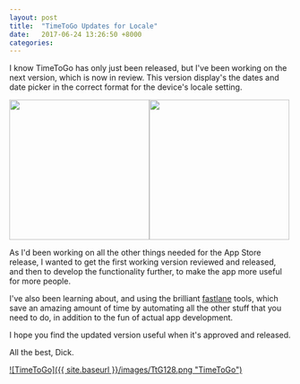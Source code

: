 ```yaml
---
layout: post
title:  "TimeToGo Updates for Locale"
date:   2017-06-24 13:26:50 +8000
categories:
---
```


I know TimeToGo has only just been released, but I've been working on the next version, which is now in review. This version display's the dates and date picker in the correct format for the device's locale setting.

<img src="{{ site.baseurl }}/images/iPhone5GB.png" width="250"><img src="{{ site.baseurl }}/images/iPhone5US.png" width="250">

As I'd been working on all the other things needed for the App Store release, I wanted to get the first working version reviewed and released, and then to develop the functionality further, to make the app more useful for more people.

I've also been learning about, and using the brilliant [fastlane](https://fastlane.tools) tools, which save an amazing amount of time by automating all the other stuff that you need to do, in addition to the fun of actual app development.

I hope you find the updated version useful when it's approved and released.

All the best, Dick.

[![TimeToGo]({{ site.baseurl }}/images/TtG128.png "TimeToGo")](https://itunes.apple.com/gb/app/ttg/id1198911840?mt=8)
